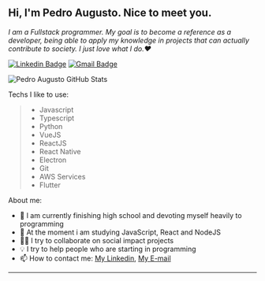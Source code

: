 ## Hi, I'm Pedro Augusto. Nice to meet you. 

*I am a Fullstack programmer. My goal is to become a reference as a developer, being able to apply my knowledge in projects that can actually contribute to society. I just love what I do.❤️*

[![Linkedin Badge](https://img.shields.io/badge/-LinkedIn-0096c7?style=for-the-badge&logo=Linkedin&logoColor=white&link=https:https://www.linkedin.com/in/pedroarm/)](https://www.linkedin.com/in/pedroarm/)
[![Gmail Badge](https://img.shields.io/badge/-Gmail-ef233c?style=for-the-badge&logo=Gmail&logoColor=white&link=mailto:p.augusto.rib@gmail.com)](mailto:p.augusto.rib@gmail.com)

![Pedro Augusto GitHub Stats](https://github-readme-stats.anuraghazra1.vercel.app/api?username=pedroarm&show_icons=true&hide_border=true)

Techs I like to use:

> - Javascript
> - Typescript
> - Python
> - VueJS
> - ReactJS
> - React Native
> - Electron
> - Git
> - AWS Services
> - Flutter

About me:

- 🔭 I am currently finishing high school and devoting myself heavily to programming 
- 🌱 At the moment i am studying JavaScript, React and NodeJS
- ✊🏽 I try to collaborate on social impact projects
- 💡 I try to help people who are starting in programming
- 📫 How to contact me: [My Linkedin](https://www.linkedin.com/in/pedroarm), [My E-mail](p.augusto.rib@gmail.com)

---
